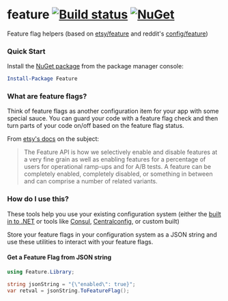 # feature [![Build status](https://ci.appveyor.com/api/projects/status/e8b6qyp05k3jk730?svg=true)](https://ci.appveyor.com/project/danesparza/feature) [![NuGet](https://img.shields.io/nuget/v/Feature.svg)](https://www.nuget.org/packages/Feature/)

Feature flag helpers (based on [etsy/feature](http://github.com/etsy/feature) and reddit's [config/feature](https://github.com/reddit/reddit/tree/master/r2/r2/config/feature))

### Quick Start

Install the [NuGet package](https://www.nuget.org/packages/Feature/) from the package manager console:

```powershell
Install-Package Feature
```

### What are feature flags?

Think of feature flags as another configuration item for your app with some special sauce.  You can guard your code with a feature flag check and then turn parts of your code on/off based on the feature flag status.  

From [etsy's docs](https://github.com/etsy/feature#feature-api) on the subject:

> The Feature API is how we selectively enable and disable features at a very fine grain as well as enabling features for a percentage of users for operational ramp-ups and for A/B tests. A feature can be completely enabled, completely disabled, or something in between and can comprise a number of related variants.

### How do I use this?

These tools help you use your existing configuration system (either the [built in to .NET](https://msdn.microsoft.com/en-us/library/system.configuration.configurationmanager.appsettings(v=vs.110).aspx) or tools like [Consul](https://www.consul.io/api/kv.html), [Centralconfig](https://github.com/cagedtornado/centralconfig), or custom built)

Store your feature flags in your configuration system as a JSON string and use these utilities to interact with your feature flags.

#### Get a Feature Flag from JSON string

```csharp
using Feature.Library;

string jsonString = "{\"enabled\": true}";
var retval = jsonString.ToFeatureFlag();
```
